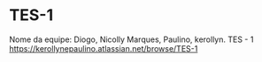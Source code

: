 # TES-1
Nome da equipe: Diogo, Nicolly Marques, Paulino, kerollyn.
TES - 1 https://kerollynepaulino.atlassian.net/browse/TES-1
